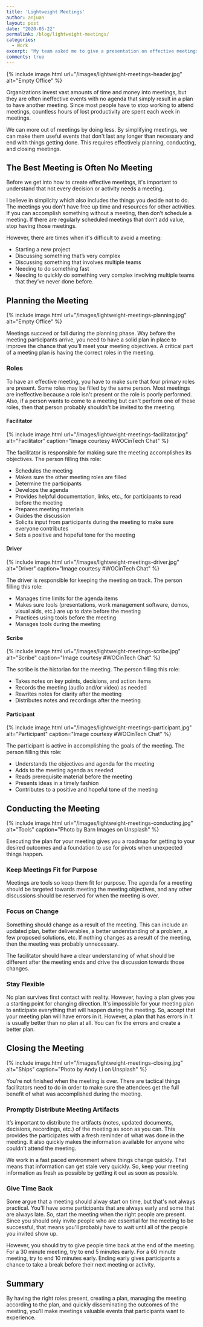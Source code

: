 ```yaml
---
title: 'Lightweight Meetings'
author: anjuan
layout: post
date: "2020-05-22"
permalink: /blog/lightweight-meetings/
categories:
  - Work
excerpt: "My team asked me to give a presentation on effective meetings, and this is the article version of my slides."
comments: true
---
```


{% include image.html url="/images/lightweight-meetings-header.jpg" alt="Empty Office"  %}

Organizations invest vast amounts of time and money into meetings, but they are often ineffective events with no agenda that simply result in a plan to have another meeting. Since most people have to stop working to attend meetings, countless hours of lost productivity are spent each week in meetings.

We can more out of meetings by doing less. By simplifying meetings, we can make them useful events that don't last any longer than necessary and end with things getting done. This requires effectively planning, conducting, and closing meetings.

## The Best Meeting is Often No Meeting

Before we get into how to create effective meetings, it's important to understand that not every decision or activity needs a meeting.

I believe in simplicity which also includes the things you decide not to do. The meetings you don't have free up time and resources for other activities. If you can accomplish something without a meeting, then don’t schedule a meeting. If there are regularly scheduled meetings that don’t add value, stop having those meetings.

However, there are times when it's difficult to avoid a meeting:

* Starting a new project
* Discussing something that’s very complex
* Discussing something that involves multiple teams
* Needing to do something fast
* Needing to quickly do something very complex involving multiple teams that they’ve never done before.

## Planning the Meeting

{% include image.html url="/images/lightweight-meetings-planning.jpg" alt="Empty Office" %}

Meetings succeed or fail during the planning phase. Way before the meeting participants arrive, you need to have a solid plan in place to improve the chance that you’ll meet your meeting objectives. A critical part of a meeting plan is having the correct roles in the meeting.

### Roles

To have an effective meeting, you have to make sure that four primary roles are present. Some roles may be filled by the same person. Most meetings are ineffective because a role isn't present or the role is poorly performed. Also, if a person wants to come to a meeting but can't perform one of these roles, then that person probably shouldn't be invited to the meeting.

#### **Facilitator**

{% include image.html url="/images/lightweight-meetings-facilitator.jpg" alt="Facilitator" caption="Image courtesy #WOCinTech Chat" %}

The facilitator is responsible for making sure the meeting accomplishes its objectives. The person filling this role:

* Schedules the meeting
* Makes sure the other meeting roles are filled
* Determine the participants
* Develops the agenda
* Provides helpful documentation, links, etc., for participants to read before the meeting
* Prepares meeting materials
* Guides the discussion
* Solicits input from participants during the meeting to make sure everyone contributes
* Sets a positive and hopeful tone for the meeting

#### **Driver**

{% include image.html url="/images/lightweight-meetings-driver.jpg" alt="Driver" caption="Image courtesy #WOCinTech Chat" %}

The driver is responsible for keeping the meeting on track. The person filling this role:

* Manages time limits for the agenda items
* Makes sure tools (presentations, work management software, demos, visual aids, etc.) are up to date before the meeting
* Practices using tools before the meeting
* Manages tools during the meeting

#### **Scribe**

{% include image.html url="/images/lightweight-meetings-scribe.jpg" alt="Scribe" caption="Image courtesy #WOCinTech Chat" %}

The scribe is the historian for the meeting. The person filling this role:

* Takes notes on key points, decisions, and action items
* Records the meeting (audio and/or video) as needed
* Rewrites notes for clarity after the meeting
* Distributes notes and recordings after the meeting

#### **Participant**

{% include image.html url="/images/lightweight-meetings-participant.jpg" alt="Participant" caption="Image courtesy #WOCinTech Chat" %}

The participant is active in accomplishing the goals of the meeting. The person filling this role:

* Understands the objectives and agenda for the meeting
* Adds to the meeting agenda as needed
* Reads prerequisite material before the meeting
* Presents ideas in a timely fashion
* Contributes to a positive and hopeful tone of the meeting

## Conducting the Meeting

{% include image.html url="/images/lightweight-meetings-conducting.jpg" alt="Tools" caption="Photo by Barn Images on Unsplash" %}

Executing the plan for your meeting gives you a roadmap for getting to your desired outcomes and a foundation to use for pivots when unexpected things happen.

### Keep Meetings Fit for Purpose

Meetings are tools so keep them fit for purpose. The agenda for a meeting should be targeted towards meeting the meeting objectives, and any other discussions should be reserved for when the meeting is over.

### Focus on Change

Something should change as a result of the meeting. This can include an updated plan, better deliverables, a better understanding of a problem, a few proposed solutions, etc. If nothing changes as a result of the meeting, then the meeting was probably unnecessary.

The facilitator should have a clear understanding of what should be different after the meeting ends and drive the discussion towards those changes.

### Stay Flexible

No plan survives first contact with reality. However, having a plan gives you a starting point for changing direction. It's impossible for your meeting plan to anticipate everything that will happen during the meeting. So, accept that your meeting plan will have errors in it. However, a plan that has errors in it is usually better than no plan at all. You can fix the errors and create a better plan.

## Closing the Meeting

{% include image.html url="/images/lightweight-meetings-closing.jpg" alt="Ships" caption="Photo by Andy Li on Unsplash" %}

You’re not finished when the meeting is over. There are tactical things facilitators need to do in order to make sure the attendees get the full benefit of what was accomplished during the meeting.

### Promptly Distribute Meeting Artifacts

It’s important to distribute the artifacts (notes, updated documents, decisions, recordings, etc.) of the meeting as soon as you can. This provides the participates with a fresh reminder of what was done in the meeting. It also quickly makes the information available for anyone who couldn’t attend the meeting.

We work in a fast paced environment where things change quickly. That means that information can get stale very quickly. So, keep your meeting information as fresh as possible by getting it out as soon as possible.

### Give Time Back

Some argue that a meeting should alway start on time, but that's not always practical. You'll have some participants that are always early and some that are always late. So, start the meeting when the right people are present. Since you should only invite people who are essential for the meeting to be successful, that means you'll probably have to wait until all of the people you invited show up.

However, you should try to give people time back at the end of the meeting. For a 30 minute meeting, try to end 5 minutes early. For a 60 minute meeting, try to end 10 minutes early. Ending early gives participants a chance to take a break before their next meeting or activity.

## Summary

By having the right roles present, creating a plan, managing the meeting according to the plan, and quickly disseminating the outcomes of the meeting, you'll make meetings valuable events that participants want to experience.